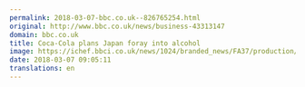 ```yaml
---
permalink: 2018-03-07-bbc.co.uk--826765254.html
original: http://www.bbc.co.uk/news/business-43313147
domain: bbc.co.uk
title: Coca-Cola plans Japan foray into alcohol
image: https://ichef.bbci.co.uk/news/1024/branded_news/FA37/production/_98355046_023247472-1.jpg
date: 2018-03-07 09:05:11
translations: en
---
```


